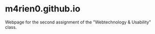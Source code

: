 # m4rien0.github.io
Webpage for the second assignment of the "Webtechnology &amp; Usability" class.
